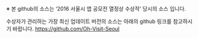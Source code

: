 ※ 본 github의 소스는 ‘2016 서울시 앱 공모전 열정상 수상작’ 당시의 소스 입니다.

수상자가 관리하는 가장 최신 업데이트 버전의 소스는 아래의 github 링크를 참고하시기 바랍니다. https://github.com/Oh-Visit-Seoul
